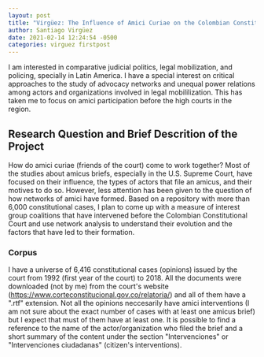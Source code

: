 ```yaml
---
layout: post
title: "Virgüez: The Influence of Amici Curiae on the Colombian Constitutional Court"
author: Santiago Virgüez
date: 2021-02-14 12:24:54 -0500
categories: virguez firstpost
---
```


I am interested in comparative judicial politics, legal mobilization, and policing, specially in Latin America. I have a special interest on critical approaches to the study of advocacy networks and unequal power relations among actors and organizations involved in legal mobililization. This has taken me to focus on amici participation before the high courts in the region.

## Research Question and Brief Descrition of the Project

How do amici curiae (friends of the court) come to work together? Most of the studies about amicus briefs, especially in the U.S. Supreme Court, have focused on their influence, the types of actors that file an amicus, and their motives to do so. However, less attention has been given to the question of how networks of amici have formed. Based on a repository with more than 6,000 constitutional cases, I plan to come up with a measure of interest group coalitions that have intervened before the Colombian Constitutional Court and use network analysis to understand their evolution and the factors that have led to their formation.

### Corpus

I have a universe of 6,416 constitutional cases (opinions) issued by the court from 1992 (first year of the court) to 2018. All the documents were downloaded (not by me) from the court's website (https://www.corteconstitucional.gov.co/relatoria/) and all of them have a ".rtf" extension. Not all the opinions neccesarily have amici interventions (I am not sure about the exact number of cases with at least one amicus brief) but I expect that must of them have at least one. It is possible to find a reference to the name of the actor/organization who filed the brief and a short summary of the content under the section "Intervenciones" or "Intervenciones ciudadanas" (citizen's interventions). 
